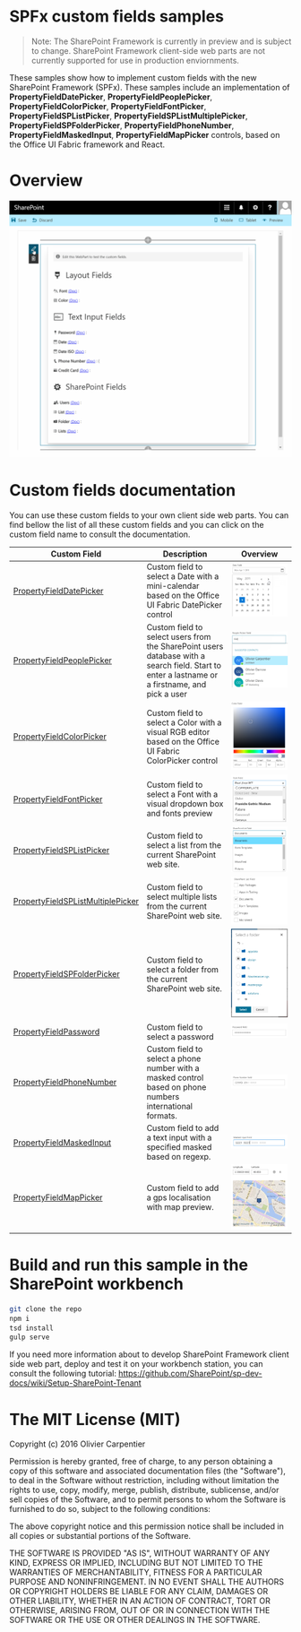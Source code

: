 # SPFx custom fields samples

> Note: The SharePoint Framework is currently in preview and is subject to change. SharePoint Framework client-side web parts are not currently supported for use in production enviornments.

These samples show how to implement custom fields with the new SharePoint Framework (SPFx). These samples
include an implementation of **PropertyFieldDatePicker**, **PropertyFieldPeoplePicker**, **PropertyFieldColorPicker**,
**PropertyFieldFontPicker**, **PropertyFieldSPListPicker**, **PropertyFieldSPListMultiplePicker**, **PropertyFieldSPFolderPicker**,
 **PropertyFieldPhoneNumber**, **PropertyFieldMaskedInput**, **PropertyFieldMapPicker**
 controls, based on the Office UI Fabric framework and React.

# Overview

![Overview](./assets/Overview.gif)

# Custom fields documentation

You can use these custom fields to your own client side web parts. You can find bellow the list of
all these custom fields and you can click on the custom field name to consult the documentation.

Custom Field | Description |  Overview
------------ | ----------- | -----------
[PropertyFieldDatePicker](https://github.com/OlivierCC/spfx-custom-fields/wiki/PropertyFieldDatePicker) | Custom field to select a Date with a mini-calendar based on the Office UI Fabric DatePicker control | ![PropertyFieldDatePicker](./assets/OverviewDatePicker.png)
[PropertyFieldPeoplePicker](https://github.com/OlivierCC/spfx-custom-fields/wiki/PropertyFieldPeoplePicker) | Custom field to select users from the SharePoint users database with a search field. Start to enter a lastname or a firstname, and pick a user  | ![PropertyFieldPeoplePicker](./assets/OverviewPeoplePicker.png)
[PropertyFieldColorPicker](https://github.com/OlivierCC/spfx-custom-fields/wiki/PropertyFieldColorPicker) | Custom field to select a Color with a visual RGB editor based on the Office UI Fabric ColorPicker control | ![PropertyFieldColorPicker](./assets/OverviewColorPicker.png)
[PropertyFieldFontPicker](https://github.com/OlivierCC/spfx-custom-fields/wiki/PropertyFieldFontPicker) | Custom field to select a Font with a visual dropdown box and fonts preview | ![PropertyFieldFontPicker](./assets/OverviewFontPicker.png)
[PropertyFieldSPListPicker](https://github.com/OlivierCC/spfx-custom-fields/wiki/PropertyFieldSPListPicker)| Custom field to select a list from the current SharePoint web site.   | ![PropertyFieldSPListPicker](./assets/OverviewSPListPicker.png)
[PropertyFieldSPListMultiplePicker](https://github.com/OlivierCC/spfx-custom-fields/wiki/PropertyFieldSPListMultiplePicker)| Custom field to select multiple lists from the current SharePoint web site.   | ![PropertyFieldSPListMultiplePicker](./assets/OverviewSPListMultiplePicker.png)
[PropertyFieldSPFolderPicker](https://github.com/OlivierCC/spfx-custom-fields/wiki/PropertyFieldSPFolderPicker)| Custom field to select a folder from the current SharePoint web site.   | ![PropertyFieldSPFolderPicker](./assets/OverviewSPFolderPicker.png)
[PropertyFieldPassword](https://github.com/OlivierCC/spfx-custom-fields/wiki/PropertyFieldPassword) | Custom field to select a password | ![PropertyFieldPassword](./assets/OverviewPassword.png)
[PropertyFieldPhoneNumber](https://github.com/OlivierCC/spfx-custom-fields/wiki/PropertyFieldPhoneNumber) | Custom field to select a phone number with a masked control based on phone numbers international formats. | ![PropertyFieldPhoneNumber](./assets/OverviewPhoneNumber.png)
[PropertyFieldMaskedInput](https://github.com/OlivierCC/spfx-custom-fields/wiki/PropertyFieldMaskedInput) | Custom field to add a text input with a specified masked based on regexp. | ![PropertyFieldMaskedInput](./assets/OverviewMaskedInput.png)
[PropertyFieldMapPicker](https://github.com/OlivierCC/spfx-custom-fields/wiki/PropertyFieldMapPicker) | Custom field to add a gps localisation with map preview. | ![PropertyFieldMapPicker](./assets/OverviewMapPicker.png)


# Build and run this sample in the SharePoint workbench

```bash
git clone the repo
npm i
tsd install
gulp serve
```

If you need more information about to develop SharePoint Framework client side web part, deploy and test it on your workbench
station, you can consult the following tutorial: https://github.com/SharePoint/sp-dev-docs/wiki/Setup-SharePoint-Tenant

# The MIT License (MIT)

Copyright (c) 2016 Olivier Carpentier

Permission is hereby granted, free of charge, to any person obtaining a copy of this software and associated documentation files (the "Software"), to deal in the Software without restriction, including without limitation the rights to use, copy, modify, merge, publish, distribute, sublicense, and/or sell copies of the Software, and to permit persons to whom the Software is furnished to do so, subject to the following conditions:

The above copyright notice and this permission notice shall be included in all copies or substantial portions of the Software.

THE SOFTWARE IS PROVIDED "AS IS", WITHOUT WARRANTY OF ANY KIND, EXPRESS OR IMPLIED, INCLUDING BUT NOT LIMITED TO THE WARRANTIES OF MERCHANTABILITY, FITNESS FOR A PARTICULAR PURPOSE AND NONINFRINGEMENT. IN NO EVENT SHALL THE AUTHORS OR COPYRIGHT HOLDERS BE LIABLE FOR ANY CLAIM, DAMAGES OR OTHER LIABILITY, WHETHER IN AN ACTION OF CONTRACT, TORT OR OTHERWISE, ARISING FROM, OUT OF OR IN CONNECTION WITH THE SOFTWARE OR THE USE OR OTHER DEALINGS IN THE SOFTWARE.
